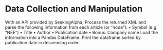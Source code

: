 # Data Collection and Manipulation
With an API provided by SeekingAlpha,
Process the returned XML and parse the following information from each article (or “node”):
• Symbol (e.g. “NEE”)
• Title
• Author
• Publication date
• Bonus: Company name
Load the information into a Pandas DataFrame.
Print the dataframe sorted by publication date in descending order.
